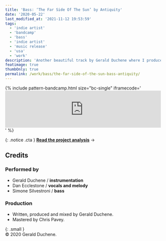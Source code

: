 ```yaml
---
title: 'Bass: ‘The Far Side Of The Sun’ by Antiquity'
date: '2020-05-22'
last_modified_at: '2021-11-12 19:53:59'
tags:
  - 'indie artist'
  - 'bandcamp'
  - 'bass'
  - 'indie artist'
  - 'music release'
  - 'usa'
  - 'work'
description: 'Another beautiful track by Gerald Duchene where I produced one of my most sumptuous fretless bass ever.'
featimage: true
thumbOnly: true
permalink: /work/bass/the-far-side-of-the-sun-bass-antiquity/
---
```

{% include pattern-bandcamp.html size="bc-single" iframecode='<iframe style="border: 0; width: 100%; height: 120px;" src="https://bandcamp.com/EmbeddedPlayer/track=2478609134/size=large/bgcol=ffffff/linkcol=333333/tracklist=false/artwork=small/transparent=true/"><a href="https://sessions.antiquity-music.com/track/the-far-side-of-the-sun">The Far Side Of The Sun by Antiquity</a></iframe>' %}

{: .notice .cta }
[**Read the project analysis**](/work/bass/producing-bass-remotely/)&nbsp;→

## Credits

### Performed by

- Gerald Duchene / **instrumentation**
- Dan Ecclestone / **vocals and melody**
- Simone Silvestroni / **bass**

### Production

- Written, produced and mixed by Gerald Duchene.
- Mastered by Chris Pavey.

{: .small }
<br>&copy; 2020 Gerald Duchene.